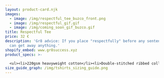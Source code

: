 ```yaml
---
layout: product-card.njk
images:
  - image: /img/respectful_tee_buzco_front.png
  - image: /img/respectful_gif.gif
  - image: /img/coming_soon_gif_buzco.gif
title: Respectful Tee
price: 32 €
description: 'Gr8 advice: If you place "respectfully" before any sentence you
  can get away anything.'
shopify_embed: www.gr8success.xyz
product_specs: >-
  
  <ul><li>220gsm heavyweight cotton</li><li>Double-stitched ribbed collar</li><li>Single-stitch hems</li><li>Made in Portugal</li></ul>
size_guide_graph: /img/tshirts_sizing_guide.png
---
```

